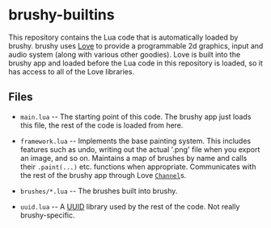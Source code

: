# brushy-builtins

This repository contains the Lua code that is automatically loaded by brushy. brushy uses [Love](https://love2d.org/) to provide a programmable 2d graphics, input and audio system (along with various other goodies). Love is built into the brushy app and loaded before the Lua code in this repository is loaded, so it has access to all of the Love libraries.

## Files

- `main.lua` -- The starting point of this code. The brushy app just loads this file, the rest of the code is loaded from here.
- `framework.lua` -- Implements the base painting system. This includes features such as undo, writing out the actual '.png' file when you export an image, and so on. Maintains a map of brushes by name and calls their `.paint(...)` etc. functions when appropriate. Communicates with the rest of the brushy app through Love [`Channel`](https://love2d.org/wiki/Channel)s.
- `brushes/*.lua` -- The brushes built into brushy.

- `uuid.lua` -- A [UUID](https://en.wikipedia.org/wiki/Universally_unique_identifier) library used by the rest of the code. Not really brushy-specific.
